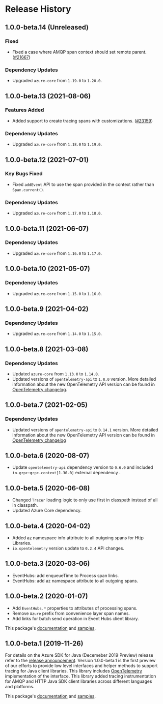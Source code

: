 # Release History

## 1.0.0-beta.14 (Unreleased)

### Fixed

- Fixed a case where AMQP span context should set remote parent. ([#21667](https://github.com/Azure/azure-sdk-for-java/pull/21667))

### Dependency Updates

- Upgraded `azure-core` from `1.19.0` to `1.20.0`.

## 1.0.0-beta.13 (2021-08-06)

### Features Added

- Added support to create tracing spans with customizations. ([#23159](https://github.com/Azure/azure-sdk-for-java/pull/23159))

### Dependency Updates

- Upgraded `azure-core` from `1.18.0` to `1.19.0`.

## 1.0.0-beta.12 (2021-07-01)

### Key Bugs Fixed

- Fixed `addEvent` API to use the span provided in the context rather than `Span.current()`.

### Dependency Updates

- Upgraded `azure-core` from `1.17.0` to `1.18.0`.

## 1.0.0-beta.11 (2021-06-07)

### Dependency Updates

- Upgraded `azure-core` from `1.16.0` to `1.17.0`.

## 1.0.0-beta.10 (2021-05-07)

### Dependency Updates

- Upgraded `azure-core` from `1.15.0` to `1.16.0`.

## 1.0.0-beta.9 (2021-04-02)

### Dependency Updates

- Upgraded `azure-core` from `1.14.0` to `1.15.0`.

## 1.0.0-beta.8 (2021-03-08)

### Dependency Updates

- Updated `azure-core` from `1.13.0` to `1.14.0`.
- Updated versions of `opentelemetry-api` to `1.0.0` version.
  More detailed information about the new OpenTelemetry API version can be found in [OpenTelemetry changelog](https://github.com/open-telemetry/opentelemetry-java/blob/main/CHANGELOG.md#version-100---2021-02-26).

## 1.0.0-beta.7 (2021-02-05)

### Dependency Updates
- Updated versions of `opentelemetry-api` to `0.14.1` version.
  More detailed information about the new OpenTelemetry API version can be found in [OpenTelemetry changelog](https://github.com/open-telemetry/opentelemetry-java/blob/main/CHANGELOG.md#version-0141---2021-01-14)

## 1.0.0-beta.6 (2020-08-07)
- Update `opentelemetry-api` dependency version to `0.6.0` and included `io.grpc:grpc-context[1.30.0]` external
 dependency .

## 1.0.0-beta.5 (2020-06-08)

- Changed `Tracer` loading logic to only use first in classpath instead of all in classpath.
- Updated Azure Core dependency.

## 1.0.0-beta.4 (2020-04-02)

- Added az namespace info attribute to all outgoing spans for Http Libraries.
- `io.opentelemetry` version update to `0.2.4` API changes.

## 1.0.0-beta.3 (2020-03-06)

- EventHubs: add enqueueTime to Process span links.
- EventHubs: add az namespace attribute to all outgoing spans. 

## 1.0.0-beta.2 (2020-01-07)

- Add `EventHubs.*` properties to attributes of processing spans.
- Remove `Azure` prefix from convenience layer span names.
- Add links for batch send operation in Event Hubs client library. 

This package's
[documentation](https://github.com/Azure/azure-sdk-for-java/blob/azure-core-tracing-opentelemetry_1.0.0-beta.2/sdk/core/azure-core-tracing-opentelemetry/README.md)
and
[samples](https://github.com/Azure/azure-sdk-for-java/blob/azure-core-tracing-opentelemetry_1.0.0-beta.2/sdk/core/azure-core-tracing-opentelemetry/src/samples).

## 1.0.0-beta.1 (2019-11-26)

For details on the Azure SDK for Java (Decemeber 2019 Preview) release refer to the [release announcement](https://aka.ms/azure-sdk-preview5-java).
Version 1.0.0-beta.1 is the first preview of our efforts to provide low level interfaces and helper methods to support tracing for Java client libraries.
This library includes [OpenTelemetry](https://opentelemetry.io/) implementation of the interface.
This library added tracing instrumentation for AMQP and HTTP Java SDK client libraries across different languages and platforms.

This package's
[documentation](https://github.com/Azure/azure-sdk-for-java/blob/azure-core-tracing-opentelemetry_1.0.0-beta.1/sdk/core/azure-core-tracing-opentelemetry/README.md)
and
[samples](https://github.com/Azure/azure-sdk-for-java/blob/azure-core-tracing-opentelemetry_1.0.0-beta.1/sdk/core/azure-core-tracing-opentelemetry/src/samples).
